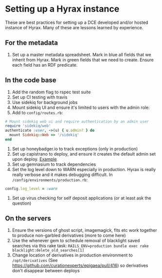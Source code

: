 # Setting up a Hyrax instance
These are best practices for setting up a DCE developed and/or hosted instance of Hyrax. Many of these are lessons learned by experience.

## For the metadata
1. Set up a master metadata spreadsheet. Mark in blue all fields that we inherit from Hyrax. Mark in green fields that we need to create. Ensure each field has an RDF predicate.

## In the code base
1. Add the random flag to rspec test suite
1. Set up CI testing with travis
1. Use sidekiq for background jobs
1. Mount sidekiq UI and ensure it's limited to users with the admin role:
  1. Add to `config/routes.rb`:
  ```ruby
  # Mount sidekiq web ui and require authentication by an admin user
  require 'sidekiq/web'
  authenticate :user, ->(u) { u.admin? } do
    mount Sidekiq::Web => '/sidekiq'
  end
  ```
1. Set up honeybadger.io to track exceptions (only in production)
1. Set up capistrano to deploy, and ensure it creates the default admin set upon deploy. 
[Example](https://github.com/curationexperts/cypripedium/pull/29/commits/2a13f5c0383536a98502d1cc5371eb91dc6a3f23)
1. Set up gemnasium to track dependencies
1. Set the log level down to WARN especially in production. Hyrax is really really verbose and it makes debugging difficult. In `/config/environments/production.rb`:
  ```ruby
  config.log_level = :warn

  ```
1. Set up virus checking for self deposit applications (or at least ask the question)

## On the servers
1. Ensure the versions of ghost script, imagemagick, fits etc work together to produce non-garbled derivatives (more to come here)
1. Use the whenever gem to schedule removal of blacklight saved searches via this rake task:
  `RAILS_ENV=production bundle exec rake blacklight:delete_old_searches[1]`
1. Change location of derivatives in production environment to `/opt/derivatives` (See https://github.com/curationexperts/epigaea/pull/416) so derivatives don't disappear between deploys
